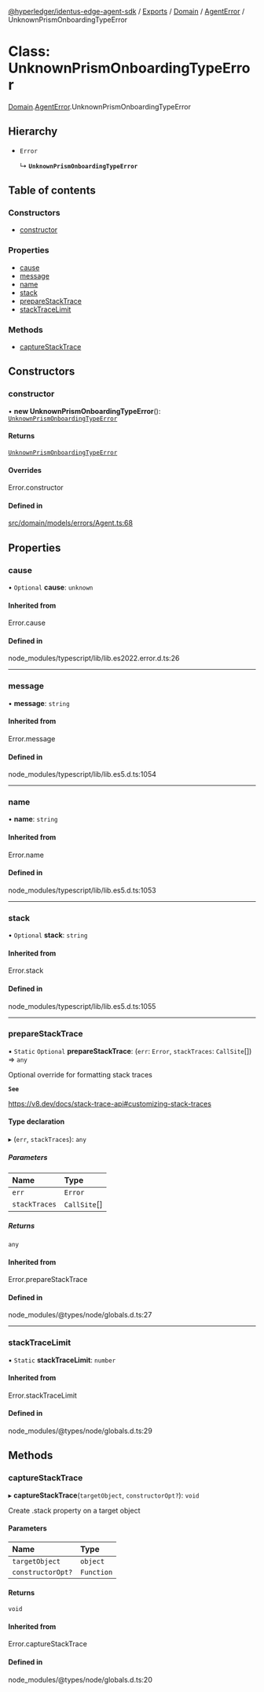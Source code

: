 [@hyperledger/identus-edge-agent-sdk](../README.md) / [Exports](../modules.md) / [Domain](../modules/Domain.md) / [AgentError](../modules/Domain.AgentError.md) / UnknownPrismOnboardingTypeError

# Class: UnknownPrismOnboardingTypeError

[Domain](../modules/Domain.md).[AgentError](../modules/Domain.AgentError.md).UnknownPrismOnboardingTypeError

## Hierarchy

- `Error`

  ↳ **`UnknownPrismOnboardingTypeError`**

## Table of contents

### Constructors

- [constructor](Domain.AgentError.UnknownPrismOnboardingTypeError.md#constructor)

### Properties

- [cause](Domain.AgentError.UnknownPrismOnboardingTypeError.md#cause)
- [message](Domain.AgentError.UnknownPrismOnboardingTypeError.md#message)
- [name](Domain.AgentError.UnknownPrismOnboardingTypeError.md#name)
- [stack](Domain.AgentError.UnknownPrismOnboardingTypeError.md#stack)
- [prepareStackTrace](Domain.AgentError.UnknownPrismOnboardingTypeError.md#preparestacktrace)
- [stackTraceLimit](Domain.AgentError.UnknownPrismOnboardingTypeError.md#stacktracelimit)

### Methods

- [captureStackTrace](Domain.AgentError.UnknownPrismOnboardingTypeError.md#capturestacktrace)

## Constructors

### constructor

• **new UnknownPrismOnboardingTypeError**(): [`UnknownPrismOnboardingTypeError`](Domain.AgentError.UnknownPrismOnboardingTypeError.md)

#### Returns

[`UnknownPrismOnboardingTypeError`](Domain.AgentError.UnknownPrismOnboardingTypeError.md)

#### Overrides

Error.constructor

#### Defined in

[src/domain/models/errors/Agent.ts:68](https://github.com/hyperledger/identus-edge-agent-sdk-ts/blob/b1a74ed6fd4a9050ce3bb69d50435414a88a059a/src/domain/models/errors/Agent.ts#L68)

## Properties

### cause

• `Optional` **cause**: `unknown`

#### Inherited from

Error.cause

#### Defined in

node_modules/typescript/lib/lib.es2022.error.d.ts:26

___

### message

• **message**: `string`

#### Inherited from

Error.message

#### Defined in

node_modules/typescript/lib/lib.es5.d.ts:1054

___

### name

• **name**: `string`

#### Inherited from

Error.name

#### Defined in

node_modules/typescript/lib/lib.es5.d.ts:1053

___

### stack

• `Optional` **stack**: `string`

#### Inherited from

Error.stack

#### Defined in

node_modules/typescript/lib/lib.es5.d.ts:1055

___

### prepareStackTrace

▪ `Static` `Optional` **prepareStackTrace**: (`err`: `Error`, `stackTraces`: `CallSite`[]) => `any`

Optional override for formatting stack traces

**`See`**

https://v8.dev/docs/stack-trace-api#customizing-stack-traces

#### Type declaration

▸ (`err`, `stackTraces`): `any`

##### Parameters

| Name | Type |
| :------ | :------ |
| `err` | `Error` |
| `stackTraces` | `CallSite`[] |

##### Returns

`any`

#### Inherited from

Error.prepareStackTrace

#### Defined in

node_modules/@types/node/globals.d.ts:27

___

### stackTraceLimit

▪ `Static` **stackTraceLimit**: `number`

#### Inherited from

Error.stackTraceLimit

#### Defined in

node_modules/@types/node/globals.d.ts:29

## Methods

### captureStackTrace

▸ **captureStackTrace**(`targetObject`, `constructorOpt?`): `void`

Create .stack property on a target object

#### Parameters

| Name | Type |
| :------ | :------ |
| `targetObject` | `object` |
| `constructorOpt?` | `Function` |

#### Returns

`void`

#### Inherited from

Error.captureStackTrace

#### Defined in

node_modules/@types/node/globals.d.ts:20
